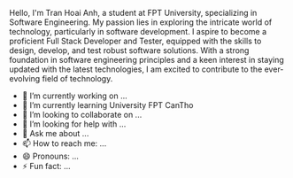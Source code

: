 Hello, I'm Tran Hoai Anh, a student at FPT University, specializing in Software Engineering. My passion lies in exploring the intricate world of technology, particularly in software development. I aspire to become a proficient Full Stack Developer and Tester, equipped with the skills to design, develop, and test robust software solutions. With a strong foundation in software engineering principles and a keen interest in staying updated with the latest technologies, I am excited to contribute to the ever-evolving field of technology.

- 🔭 I’m currently working on ...
- 🌱 I’m currently learning University FPT CanTho
- 👯 I’m looking to collaborate on ...
- 🤔 I’m looking for help with ...
- 💬 Ask me about ...
- 📫 How to reach me: ...
- 😄 Pronouns: ...
- ⚡ Fun fact: ...
